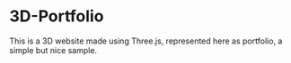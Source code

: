 # 3D-Portfolio
This is a 3D website made using Three.js, represented here as portfolio, a simple but nice sample.
